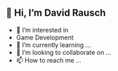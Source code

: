 ## 👋 Hi, I’m David Rausch
- 👀 I’m interested in 
- Game Development
- 🌱 I’m currently learning ...
- 💞️ I’m looking to collaborate on ...
- 📫 How to reach me ...

<!---
drausch84/drausch84 is a ✨ special ✨ repository because its `README.md` (this file) appears on your GitHub profile.
You can click the Preview link to take a look at your changes.
--->
